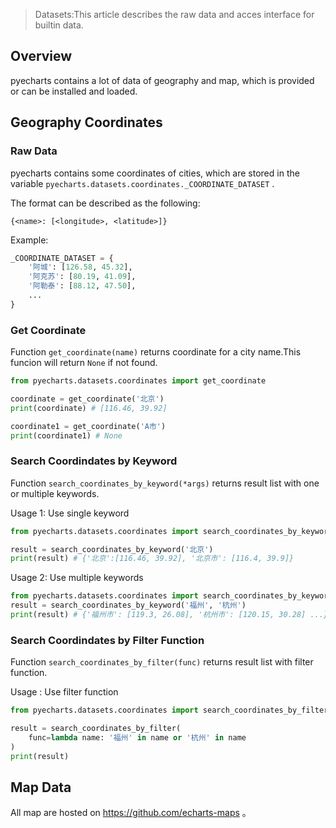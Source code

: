 > Datasets:This article describes the raw data and acces interface for builtin data.

## Overview

pyecharts contains a lot of data of geography and map, which is provided or can be installed and loaded.

## Geography Coordinates

### Raw Data

pyecharts contains some coordinates of cities, which are stored in the variable `pyecharts.datasets.coordinates._COORDINATE_DATASET` .

The format can be described as the following:

```
{<name>: [<longitude>, <latitude>]}
```

Example:

```python
_COORDINATE_DATASET = {
    '阿城': [126.58, 45.32],
    '阿克苏': [80.19, 41.09],
    '阿勒泰': [88.12, 47.50],
    ...
}
```

### Get Coordinate

Function `get_coordinate(name)` returns coordinate for a city name.This funcion will return `None` if not found.

```python
from pyecharts.datasets.coordinates import get_coordinate

coordinate = get_coordinate('北京')
print(coordinate) # [116.46, 39.92]

coordinate1 = get_coordinate('A市')
print(coordinate1) # None
```

### Search Coordindates by Keyword

Function `search_coordinates_by_keyword(*args)` returns result list with one or multiple keywords.

Usage 1: Use single keyword

```python
from pyecharts.datasets.coordinates import search_coordinates_by_keyword

result = search_coordinates_by_keyword('北京')
print(result) # {'北京':[116.46, 39.92], '北京市': [116.4, 39.9]}
```

Usage 2: Use multiple keywords

```python
from pyecharts.datasets.coordinates import search_coordinates_by_keyword
result = search_coordinates_by_keyword('福州', '杭州')
print(result) # {'福州市': [119.3, 26.08], '杭州市': [120.15, 30.28] ...} 
```

### Search Coordindates by Filter Function

Function `search_coordinates_by_filter(func)` returns result list with filter function.

Usage : Use filter function

```python
from pyecharts.datasets.coordinates import search_coordinates_by_filter

result = search_coordinates_by_filter(
    func=lambda name: '福州' in name or '杭州' in name
)
print(result)
```

## Map Data

All map are hosted on  https://github.com/echarts-maps 。
